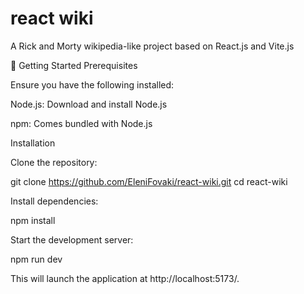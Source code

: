 # react wiki
A Rick and Morty wikipedia-like project based on React.js and Vite.js 

🚀 Getting Started
Prerequisites

Ensure you have the following installed:

Node.js: Download and install Node.js

npm: Comes bundled with Node.js

Installation

Clone the repository:

git clone https://github.com/EleniFovaki/react-wiki.git
cd react-wiki


Install dependencies:

npm install


Start the development server:

npm run dev


This will launch the application at http://localhost:5173/.
